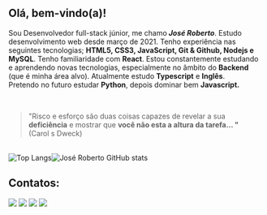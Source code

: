 <h2>Olá, bem-vindo(a)!</h2>
<p>Sou Desenvolvedor full-stack júnior, me chamo<i><b> José Roberto</b></i>. Estudo desenvolvimento web desde março de 2021. Tenho experiência nas seguintes tecnologias; <b>HTML5, CSS3, JavaScript, Git & Github, Nodejs e MySQL</b>.  Tenho familiaridade com <b>React</b>. Estou constantemente estudando e aprendendo novas tecnologias, especialmente no âmbito do <b>Backend</b> (que é minha área alvo). Atualmente estudo <b>Typescript</b> e <b>Inglês</b>.<br> Pretendo no futuro estudar <b>Python</b>, depois dominar bem <b>Javascript.</b></p><br>
<blockquote>
  <p>"Risco e esforço são duas coisas capazes de revelar a sua <b>deficiência</b> e mostrar que <b>você não esta a altura da tarefa… "</b><br>(Carol s Dweck)</p>
</blockquote>

<br/>![Top Langs](https://github-readme-stats.vercel.app/api/top-langs/?username=jrsdrocha)![José Roberto GitHub stats](https://github-readme-stats.vercel.app/api?username=jrsdrocha&show_icons=true)

## Contatos:

<div>
<a href="https://www.youtube.com/seu-canal-youtube-aqui" target="_blank"><img src="https://img.shields.io/badge/YouTube-FF0000?style=for-the-badge&logo=youtube&logoColor=white" target="_blank"></a>
<a href="https://instagram.com/seu-usuário-instagram-aqui" target="_blank"><img src="https://img.shields.io/badge/-Instagram-%23E4405F?style=for-the-badge&logo=instagram&logoColor=white" target="_blank"></a>
<a href = "mailto:joseroberto.pick.prog@gmail.com"><img src="https://img.shields.io/badge/Gmail-D14836?style=for-the-badge&logo=gmail&logoColor=white" target="_blank"></a>
<a href="https://www.linkedin.com/in/jos%C3%A9-roberto-rocha-950551214/" target="_blank"><img src="https://img.shields.io/badge/-LinkedIn-%230077B5?style=for-the-badge&logo=linkedin&logoColor=white" target="_blank"></a>   
</div>

